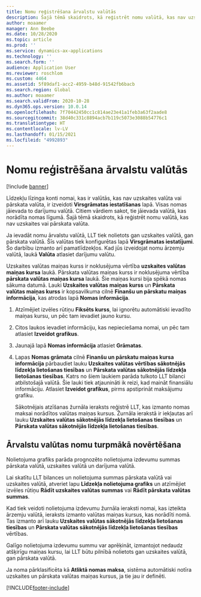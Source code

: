 ```yaml
---
title: Nomu reģistrēšana ārvalstu valūtās
description: Šajā tēmā skaidrots, kā reģistrēt nomu valūtā, kas nav uzskaites vai pārskata valūta.
author: moaamer
manager: Ann Beebe
ms.date: 10/28/2020
ms.topic: article
ms.prod: ''
ms.service: dynamics-ax-applications
ms.technology: ''
ms.search.form: ''
audience: Application User
ms.reviewer: roschlom
ms.custom: 4464
ms.assetid: 5f89daf1-acc2-4959-b48d-91542fb6bacb
ms.search.region: Global
ms.author: moaamer
ms.search.validFrom: 2020-10-28
ms.dyn365.ops.version: 10.0.14
ms.openlocfilehash: 7f70442450cc1c814ae23e41a1feb3a63f2aade8
ms.sourcegitcommit: 38d40c331c8894acb7b119c5073e3088b54776c1
ms.translationtype: HT
ms.contentlocale: lv-LV
ms.lasthandoff: 01/15/2021
ms.locfileid: "4992893"
---
```

# <a name="record-leases-in-foreign-currencies"></a>Nomu reģistrēšana ārvalstu valūtās

[!include [banner](../includes/banner.md)]

Līdzekļu līzinga konti nomai, kas ir valūtās, kas nav uzskaites valūta vai pārskata valūta, ir izveidoti **Virsgrāmatas iestatīšanas** lapā. Visas nomas jāievada to darījumu valūtā. Citiem vārdiem sakot, tie jāievada valūtā, kas norādīta nomas līgumā. Šajā tēmā skaidrots, kā reģistrēt nomu valūtā, kas nav uzskaites vai pārskata valūta.

Ja ievadāt nomu ārvalstu valūtā, LLT tiek nolietots gan uzskaites valūtā, gan pārskata valūtā. Šīs valūtas tiek konfigurētas lapā **Virsgrāmatas iestatījumi**. Šo darbību izmanto arī pamatlīdzekļos. Kad jūs izveidojat nomu ārzemju valūtā, laukā **Valūta** atlasiet darījumu valūtu.

Uzskaites valūtas maiņas kurss ir noklusējuma vērtība **uzskaites valūtas maiņas kursa** laukā. Pārskata valūtas maiņas kurss ir noklusējuma vērtība **pārskata valūtas maiņas kursa** laukā. Šie maiņas kursi bija spēkā nomas sākuma datumā. Lauki **Uzskaites valūtas maiņas kurss** un **Pārskata valūtas maiņas kurss** ir kopsavilkuma cilnē **Finanšu un pārskatu maiņas informācija**, kas atrodas lapā **Nomas informācija**.

1. Atzīmējiet izvēles rūtiņu **Fiksēts kurss**, lai ignorētu automātiski ievadīto maiņas kursu, un pēc tam ievadiet jauno kursu.
2. Citos laukos ievadiet informāciju, kas nepieciešama nomai, un pēc tam atlasiet **Izveidot grafikus**.
3. Jaunajā lapā **Nomas informācija** atlasiet **Grāmatas**.
4. Lapas **Nomas grāmata** cilnē **Finanšu un pārskatu maiņas kursa informācija** pārbaudiet lauku **Uzskaites valūtas vērtības sākotnējās līdzekļa lietošanas tiesības** un **Pārskata valūtas sākotnējās līdzekļa lietošanas tiesības**. Katrs no šiem laukiem parāda tulkoto LLT bilanci atbilstošajā valūtā. Šie lauki tiek atjaunināti ik reizi, kad maināt finansiālu informāciju. Atlasiet **Izveidot grafikus**, pirms apstiprināt maksājumu grafiku.

    Sākotnējais atzīšanas žurnāla ieraksts reģistrē LLT, kas izmanto nomas maksai norādītos valūtas maiņas kursus. Žurnāla ierakstā ir iekļautas arī lauku **Uzskaites valūtas sākotnējās līdzekļa lietošanas tiesības** un **Pārskata valūtas sākotnējās līdzekļa lietošanas tiesības**.

## <a name="subsequent-measurement-for-foreign-currency-leases"></a>Ārvalstu valūtas nomu turpmākā novērtēšana

Nolietojuma grafiks parāda prognozēto nolietojuma izdevumu summas pārskata valūtā, uzskaites valūtā un darījuma valūtā.

Lai skatītu LLT bilances un nolietojuma summas pārskata valūtā vai uzskaites valūtā, atveriet lapu **Līdzekļa nolietojuma grafiks** un atzīmējiet izvēles rūtiņu **Rādīt uzskaites valūtas summas** vai **Rādīt pārskata valūtas summas**.

Kad tiek veidoti nolietojuma izdevumu žurnāla ieraksti nomai, kas izteikta ārzemju valūtā, ieraksts izmanto valūtas maiņas kursus, kas norādīti nomā. Tas izmanto arī lauku **Uzskaites valūtas sākotnējās līdzekļa lietošanas tiesības** un **Pārskata valūtas sākotnējās līdzekļa lietošanas tiesības** vērtības.

Galīgo nolietojuma izdevumu summu var aprēķināt, izmantojot nedaudz atšķirīgu maiņas kursu, lai LLT būtu pilnībā nolietots gan uzskaites valūtā, gan pārskata valūtā.

Ja noma pārklasificēta kā **Atliktā nomas maksa**, sistēma automātiski notīra uzskaites un pārskata valūtas maiņas kursus, ja tie jau ir definēti.


[!INCLUDE[footer-include](../../includes/footer-banner.md)]
